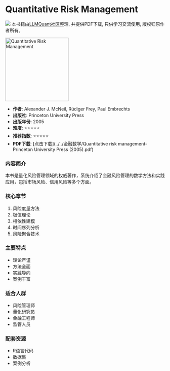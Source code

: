 # Quantitative Risk Management

![](https://fastly.jsdelivr.net/gh/bucketio/img3@main/2024/09/04/1725464231869-e0b2f727-2a0f-4270-bf6c-31ddc350426a.gif)
本书籍由[LLMQuant社区](https://llmquant.com/)整理, 并提供PDF下载, 只供学习交流使用, 版权归原作者所有。

<img src="cover.jpg" alt="Quantitative Risk Management" width="200"/>

- **作者**: Alexander J. McNeil, Rüdiger Frey, Paul Embrechts
- **出版社**: Princeton University Press
- **出版年份**: 2005
- **难度**: ⭐⭐⭐⭐⭐
- **推荐指数**: ⭐⭐⭐⭐⭐
- **PDF下载**: [点击下载](../../金融数学/Quantitative risk management-Princeton University Press (2005).pdf)

### 内容简介
本书是量化风险管理领域的权威著作，系统介绍了金融风险管理的数学方法和实践应用，包括市场风险、信用风险等多个方面。

### 核心章节
1. 风险度量方法
2. 极值理论
3. 相依性建模
4. 时间序列分析
5. 风险聚合技术

### 主要特点
- 理论严谨
- 方法全面
- 实践导向
- 案例丰富

### 适合人群
- 风险管理师
- 量化研究员
- 金融工程师
- 监管人员

### 配套资源
- R语言代码
- 数据集
- 案例分析 